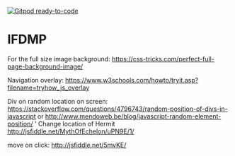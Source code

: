 [![Gitpod ready-to-code](https://img.shields.io/badge/Gitpod-ready--to--code-blue?logo=gitpod)](https://gitpod.io/#https://github.com/MariskaS85/IFDMP)

# IFDMP

For the full size image background:
https://css-tricks.com/perfect-full-page-background-image/

Navigation overlay:
https://www.w3schools.com/howto/tryit.asp?filename=tryhow_js_overlay

Div on random location on screen:
https://stackoverflow.com/questions/4796743/random-position-of-divs-in-javascript
or 
http://www.mendoweb.be/blog/javascript-random-element-position/
'
Change location of Hermit
http://jsfiddle.net/MythOfEchelon/uPN9E/1/

move on click:
http://jsfiddle.net/5mvKE/
